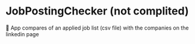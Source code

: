 # JobPostingChecker (not complited)

📑 App compares of an applied job list (csv file) with the companies on the linkedin page
